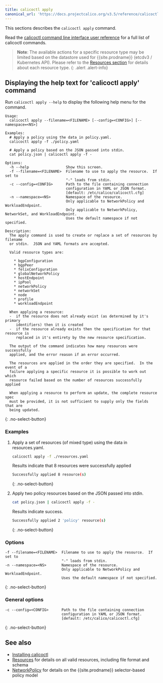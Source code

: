 ```yaml
---
title: calicoctl apply
canonical_url: 'https://docs.projectcalico.org/v3.5/reference/calicoctl/commands/apply'
---
```


This sections describes the `calicoctl apply` command.

Read the [calicoctl command line interface user reference]({{site.url}}/{{page.version}}/reference/calicoctl/)
for a full list of calicoctl commands.

> **Note**: The available actions for a specific resource type may be
> limited based on the datastore used for {{site.prodname}} (etcdv3 / Kubernetes API).
> Please refer to the
> [Resources section]({{site.url}}/{{page.version}}/reference/calicoctl/resources/)
> for details about each resource type.
{: .alert .alert-info}


## Displaying the help text for 'calicoctl apply' command

Run `calicoctl apply --help` to display the following help menu for the
command.

```
Usage:
  calicoctl apply --filename=<FILENAME> [--config=<CONFIG>] [--namespace=<NS>]

Examples:
  # Apply a policy using the data in policy.yaml.
  calicoctl apply -f ./policy.yaml

  # Apply a policy based on the JSON passed into stdin.
  cat policy.json | calicoctl apply -f -

Options:
  -h --help                 Show this screen.
  -f --filename=<FILENAME>  Filename to use to apply the resource.  If set to
                            "-" loads from stdin.
  -c --config=<CONFIG>      Path to the file containing connection
                            configuration in YAML or JSON format.
                            [default: /etc/calico/calicoctl.cfg]
  -n --namespace=<NS>       Namespace of the resource.
                            Only applicable to NetworkPolicy and WorkloadEndpoint.
                            Only applicable to NetworkPolicy, NetworkSet, and WorkloadEndpoint.
                            Uses the default namespace if not specified.

Description:
  The apply command is used to create or replace a set of resources by filename
  or stdin.  JSON and YAML formats are accepted.

  Valid resource types are:

    * bgpConfiguration
    * bgpPeer
    * felixConfiguration
    * globalNetworkPolicy
    * hostEndpoint
    * ipPool
    * networkPolicy
    * networkSet
    * node
    * profile
    * workloadEndpoint

  When applying a resource:
  -  if the resource does not already exist (as determined by it's primary
     identifiers) then it is created
  -  if the resource already exists then the specification for that resource is
     replaced in it's entirety by the new resource specification.

  The output of the command indicates how many resources were successfully
  applied, and the error reason if an error occurred.

  The resources are applied in the order they are specified.  In the event of a
  failure applying a specific resource it is possible to work out which
  resource failed based on the number of resources successfully applied

  When applying a resource to perform an update, the complete resource spec
  must be provided, it is not sufficient to supply only the fields that are
  being updated.
```
{: .no-select-button}

### Examples

1. Apply a set of resources (of mixed type) using the data in resources.yaml.

   ```bash
   calicoctl apply -f ./resources.yaml
   ```

   Results indicate that 8 resources were successfully applied

   ```bash
   Successfully applied 8 resource(s)
   ```
   {: .no-select-button}

1. Apply two policy resources based on the JSON passed into stdin.

   ```bash
   cat policy.json | calicoctl apply -f -
   ```

   Results indicate success.

   ```bash
   Successfully applied 2 'policy' resource(s)
   ```
   {: .no-select-button}

### Options

```
-f --filename=<FILENAME>  Filename to use to apply the resource.  If set to
                          "-" loads from stdin.
-n --namespace=<NS>       Namespace of the resource.
                          Only applicable to NetworkPolicy and WorkloadEndpoint.
                          Uses the default namespace if not specified.
```
{: .no-select-button}

### General options

```
-c --config=<CONFIG>      Path to the file containing connection
                          configuration in YAML or JSON format.
                          [default: /etc/calico/calicoctl.cfg]
```
{: .no-select-button}

## See also

-  [Installing calicoctl]({{site.url}}/{{page.version}}/getting-started/calicoctl/install)
-  [Resources]({{site.url}}/{{page.version}}/reference/calicoctl/resources/) for details on all valid resources, including file format
   and schema
-  [NetworkPolicy]({{site.url}}/{{page.version}}/reference/calicoctl/resources/networkpolicy) for details on the {{site.prodname}} selector-based policy model
